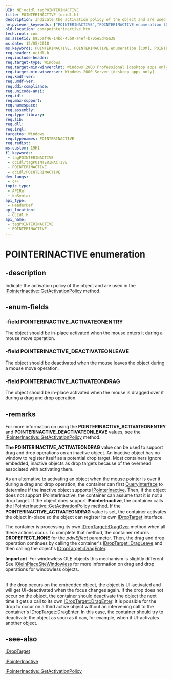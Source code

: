 ```yaml
---
UID: NE:ocidl.tagPOINTERINACTIVE
title: POINTERINACTIVE (ocidl.h)
description: Indicate the activation policy of the object and are used in the IPointerInactive::GetActivationPolicy method.
helpviewer_keywords: ["POINTERINACTIVE","POINTERINACTIVE enumeration [COM]","POINTERINACTIVE_ACTIVATEONDRAG","POINTERINACTIVE_ACTIVATEONENTRY","POINTERINACTIVE_DEACTIVATEONLEAVE","_ctrl_POINTERINACTIVE","com.pointerinactive","ocidl/POINTERINACTIVE","ocidl/POINTERINACTIVE_ACTIVATEONDRAG","ocidl/POINTERINACTIVE_ACTIVATEONENTRY","ocidl/POINTERINACTIVE_DEACTIVATEONLEAVE"]
old-location: com\pointerinactive.htm
tech.root: com
ms.assetid: b955af46-14bd-45b0-a4ef-b705e5d45a38
ms.date: 12/05/2018
ms.keywords: POINTERINACTIVE, POINTERINACTIVE enumeration [COM], POINTERINACTIVE_ACTIVATEONDRAG, POINTERINACTIVE_ACTIVATEONENTRY, POINTERINACTIVE_DEACTIVATEONLEAVE, _ctrl_POINTERINACTIVE, com.pointerinactive, ocidl/POINTERINACTIVE, ocidl/POINTERINACTIVE_ACTIVATEONDRAG, ocidl/POINTERINACTIVE_ACTIVATEONENTRY, ocidl/POINTERINACTIVE_DEACTIVATEONLEAVE
req.header: ocidl.h
req.include-header: 
req.target-type: Windows
req.target-min-winverclnt: Windows 2000 Professional [desktop apps only]
req.target-min-winversvr: Windows 2000 Server [desktop apps only]
req.kmdf-ver: 
req.umdf-ver: 
req.ddi-compliance: 
req.unicode-ansi: 
req.idl: 
req.max-support: 
req.namespace: 
req.assembly: 
req.type-library: 
req.lib: 
req.dll: 
req.irql: 
targetos: Windows
req.typenames: POINTERINACTIVE
req.redist: 
ms.custom: 19H1
f1_keywords:
 - tagPOINTERINACTIVE
 - ocidl/tagPOINTERINACTIVE
 - POINTERINACTIVE
 - ocidl/POINTERINACTIVE
dev_langs:
 - c++
topic_type:
 - APIRef
 - kbSyntax
api_type:
 - HeaderDef
api_location:
 - OCIdl.h
api_name:
 - tagPOINTERINACTIVE
 - POINTERINACTIVE
---
```


# POINTERINACTIVE enumeration


## -description

Indicate the activation policy of the object and are used in the <a href="/windows/desktop/api/ocidl/nf-ocidl-ipointerinactive-getactivationpolicy">IPointerInactive::GetActivationPolicy</a> method.

## -enum-fields

### -field POINTERINACTIVE_ACTIVATEONENTRY

The object should be in-place activated when the mouse enters it during a mouse move operation.

### -field POINTERINACTIVE_DEACTIVATEONLEAVE

The object should be deactivated when the mouse leaves the object during a mouse move operation.

### -field POINTERINACTIVE_ACTIVATEONDRAG

The object should be in-place activated when the mouse is dragged over it during a drag and drop operation.

## -remarks

For more information on using the <b>POINTERINACTIVE_ACTIVATEONENTRY</b> and <b>POINTERINACTIVE_DEACTIVATEONLEAVE</b> values, see the <a href="/windows/desktop/api/ocidl/nf-ocidl-ipointerinactive-getactivationpolicy">IPointerInactive::GetActivationPolicy</a> method.

<b>The POINTERINACTIVE_ACTIVATEONDRAG</b> value can be used to support drag and drop operations on an inactive object. An inactive object has no window to register itself as a potential drop target. Most containers ignore embedded, inactive objects as drop targets because of the overhead associated with activating them.

As an alternative to activating an object when the mouse pointer is over it during a drag and drop operation, the container can first <a href="/windows/desktop/api/unknwn/nf-unknwn-iunknown-queryinterface(q)">QueryInterface</a> to determine if the inactive object supports <a href="/windows/desktop/api/ocidl/nn-ocidl-ipointerinactive">IPointerInactive</a>. Then, if the object does not support IPointerInactive, the container can assume that it is not a drop target. If the object does support <b>IPointerInactive</b>, the container calls the <a href="/windows/desktop/api/ocidl/nf-ocidl-ipointerinactive-getactivationpolicy">IPointerInactive::GetActivationPolicy</a> method. If the <b>POINTERINACTIVE_ACTIVATEONDRAG</b> value is set, the container activates the object in-place so the object can register its own <a href="/windows/desktop/api/oleidl/nn-oleidl-idroptarget">IDropTarget</a> interface.

The container is processing its own <a href="/windows/desktop/api/oleidl/nf-oleidl-idroptarget-dragover">IDropTarget::DragOver</a> method when all these actions occur. To complete that method, the container returns <b>DROPEFFECT_NONE</b> for the <i>pdwEffect</i> parameter. Then, the drag and drop operation continues by calling the container's <a href="/windows/desktop/api/oleidl/nf-oleidl-idroptarget-dragleave">IDropTarget::DragLeave</a> and then calling the object's <a href="/windows/desktop/api/oleidl/nf-oleidl-idroptarget-dragenter">IDropTarget::DragEnter</a>.


<div class="alert"><b>Important</b>  For windowless OLE objects this mechanism is slightly different. See I<a href="/windows/desktop/api/ocidl/nn-ocidl-ioleinplacesitewindowless">OleInPlaceSiteWindowless</a> for more information on drag and drop operations for windowless objects.</div>
<div> </div>


If the drop occurs on the embedded object, the object is UI-activated and will get UI-deactivated when the focus changes again. If the drop does not occur on the object, the container should deactivate the object the next time it gets a call to its own <a href="/windows/desktop/api/oleidl/nf-oleidl-idroptarget-dragenter">IDropTarget::DragEnter</a>. It is possible for the drop to occur on a third active object without an intervening call to the container's IDropTarget::DragEnter. In this case, the container should try to deactivate the object as soon as it can, for example, when it UI-activates another object.

## -see-also

<a href="/windows/desktop/api/oleidl/nn-oleidl-idroptarget">IDropTarget</a>



<a href="/windows/desktop/api/ocidl/nn-ocidl-ipointerinactive">IPointerInactive</a>



<a href="/windows/desktop/api/ocidl/nf-ocidl-ipointerinactive-getactivationpolicy">IPointerInactive::GetActivationPolicy</a>

